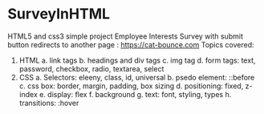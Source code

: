 # SurveyInHTML
HTML5 and css3 simple project
Employee Interests Survey with submit button redirects to another page : https://cat-bounce.com
Topics covered: 
  1. HTML
    a. link tags
    b. headings and div tags
    c. img tag
    d. form tags: text, password, checkbox, radio, textarea, select
  2. CSS
    a. Selectors: eleeny, class, id, universal
    b. psedo element: ::before
    c. css box: border, margin, padding, box sizing
    d. positioning: fixed, z-index
    e. display: flex
    f. background
    g. text: font, styling, types
    h. transitions: :hover
